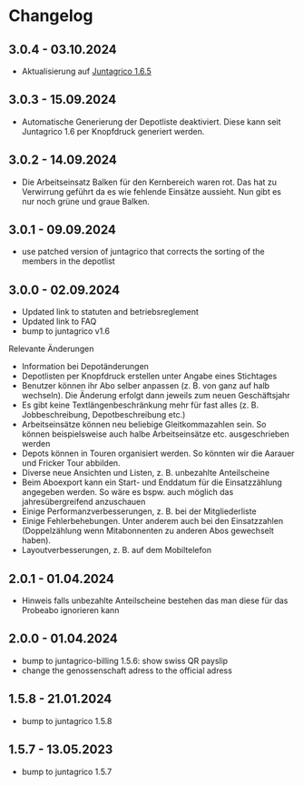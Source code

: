 # Changelog

## 3.0.4 - 03.10.2024

* Aktualisierung auf [Juntagrico 1.6.5](https://github.com/juntagrico/juntagrico/releases/tag/1.6.5)

## 3.0.3 - 15.09.2024

* Automatische Generierung der Depotliste deaktiviert. Diese kann seit Juntagrico 1.6 per Knopfdruck generiert werden.

## 3.0.2 - 14.09.2024

* Die Arbeitseinsatz Balken für den Kernbereich waren rot. Das hat zu Verwirrung geführt da es wie fehlende Einsätze aussieht. Nun gibt es nur noch grüne und graue Balken.

## 3.0.1 - 09.09.2024

* use patched version of juntagrico that corrects the sorting of the members in the depotlist

## 3.0.0 - 02.09.2024

* Updated link to statuten and betriebsreglement
* Updated link to FAQ
* bump to juntagrico v1.6

Relevante Änderungen
* Information bei Depotänderungen
* Depotlisten per Knopfdruck erstellen unter Angabe eines Stichtages
* Benutzer können ihr Abo selber anpassen (z. B. von ganz auf halb wechseln). Die Änderung erfolgt dann jeweils zum neuen Geschäftsjahr
* Es gibt keine Textlängenbeschränkung mehr für fast alles (z. B. Jobbeschreibung, Depotbeschreibung etc.)
* Arbeitseinsätze können neu beliebige Gleitkommazahlen sein. So können beispielsweise auch halbe Arbeitseinsätze etc. ausgeschrieben werden
* Depots können in Touren organisiert werden. So könnten wir die Aarauer und Fricker Tour abbilden.
* Diverse neue Ansichten und Listen, z. B. unbezahlte Anteilscheine
* Beim Aboexport kann ein Start- und Enddatum für die Einsatzzählung angegeben werden. So wäre es bspw. auch möglich das jahresübergreifend anzuschauen
* Einige Performanzverbesserungen, z. B. bei der Mitgliederliste
* Einige Fehlerbehebungen. Unter anderem auch bei den Einsatzzahlen (Doppelzählung wenn Mitabonnenten zu anderen Abos gewechselt haben).
* Layoutverbesserungen, z. B. auf dem Mobiltelefon

## 2.0.1 - 01.04.2024

* Hinweis falls unbezahlte Anteilscheine bestehen das man diese für das Probeabo ignorieren kann

## 2.0.0 - 01.04.2024

* bump to juntagrico-billing 1.5.6: show swiss QR payslip
* change the genossenschaft adress to the official adress

## 1.5.8 - 21.01.2024

* bump to juntagrico 1.5.8

## 1.5.7 - 13.05.2023

* bump to juntagrico 1.5.7
